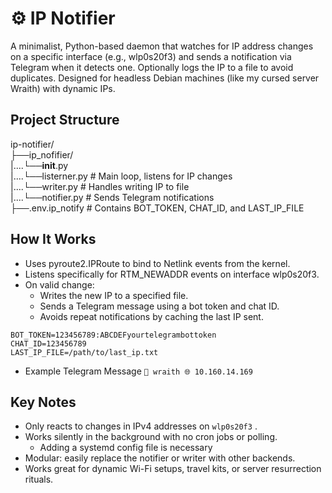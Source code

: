 # ⚙️ IP Notifier

A minimalist, Python-based daemon that watches for IP address changes on a specific interface (e.g., wlp0s20f3) and sends a notification via Telegram when it detects one. Optionally logs the IP to a file to avoid duplicates.
Designed for headless Debian machines (like my cursed server Wraith) with dynamic IPs.

## Project Structure

ip-notifier/</br>
├──ip_nofifier/</br>
|....└──__init__.py</br>
|....└──listerner.py        # Main loop, listens for IP changes</br>
|....└──writer.py           # Handles writing IP to file</br>
|....└──notifier.py         # Sends Telegram notifications</br>
├──.env.ip_notify      # Contains BOT_TOKEN, CHAT_ID, and LAST_IP_FILE</br>

## How It Works

- Uses pyroute2.IPRoute to bind to Netlink events from the kernel.
- Listens specifically for RTM_NEWADDR events on interface wlp0s20f3.
- On valid change:
  - Writes the new IP to a specified file.
  - Sends a Telegram message using a bot token and chat ID.
  - Avoids repeat notifications by caching the last IP sent.

```.env.ip_notify Format
BOT_TOKEN=123456789:ABCDEFyourtelegrambottoken
CHAT_ID=123456789
LAST_IP_FILE=/path/to/last_ip.txt
```

- Example Telegram Message `👻 wraith 🌐 10.160.14.169`

## Key Notes

- Only reacts to changes in IPv4 addresses on `wlp0s20f3` .
- Works silently in the background with no cron jobs or polling.
  - Adding a systemd config file is necessary
- Modular: easily replace the notifier or writer with other backends.
- Works great for dynamic Wi-Fi setups, travel kits, or server resurrection rituals.
